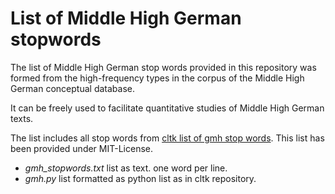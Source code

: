 # List of Middle High German stopwords

The list of Middle High German stop words provided in this repository was formed from the high-frequency types in the corpus of the Middle High German conceptual database.

It can be freely used to facilitate quantitative studies of Middle High German texts.

The list includes all stop words from [cltk list of gmh stop words](https://github.com/cltk/cltk/blob/master/src/cltk/stops/gmh.py). This list has been provided under MIT-License.

* *gmh_stopwords.txt* list as text. one word per line.
* *gmh.py* list formatted as python list as in cltk repository.